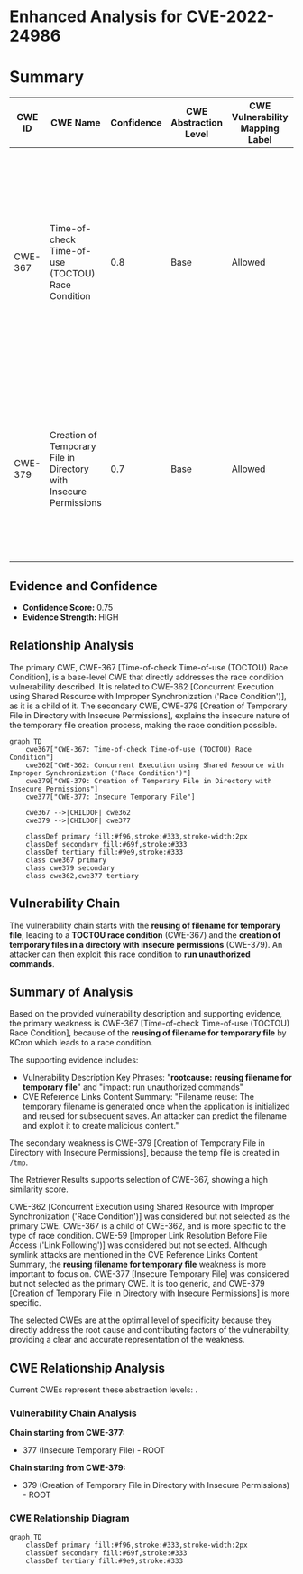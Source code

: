 # Enhanced Analysis for CVE-2022-24986

# Summary
| CWE ID | CWE Name | Confidence | CWE Abstraction Level | CWE Vulnerability Mapping Label | CWE-Vulnerability Mapping Notes |
|---|---|---|---|---|---|
| CWE-367 | Time-of-check Time-of-use (TOCTOU) Race Condition | 0.8 | Base | Allowed | Primary CWE: The vulnerability involves a race condition where the state of a temporary file is checked before use, but can be altered by an attacker in between, leading to unauthorized command execution. |
| CWE-379 | Creation of Temporary File in Directory with Insecure Permissions | 0.7 | Base | Allowed | Secondary CWE: The vulnerability involves the creation of a temporary file with insecure permissions in a shared directory (/tmp), enabling unauthorized access and modification. |

## Evidence and Confidence

*   **Confidence Score:** 0.75
*   **Evidence Strength:** HIGH

## Relationship Analysis
The primary CWE, CWE-367 [Time-of-check Time-of-use (TOCTOU) Race Condition], is a base-level CWE that directly addresses the race condition vulnerability described. It is related to CWE-362 [Concurrent Execution using Shared Resource with Improper Synchronization ('Race Condition')], as it is a child of it. The secondary CWE, CWE-379 [Creation of Temporary File in Directory with Insecure Permissions], explains the insecure nature of the temporary file creation process, making the race condition possible.

```mermaid
graph TD
    cwe367["CWE-367: Time-of-check Time-of-use (TOCTOU) Race Condition"]
    cwe362["CWE-362: Concurrent Execution using Shared Resource with Improper Synchronization ('Race Condition')"]
    cwe379["CWE-379: Creation of Temporary File in Directory with Insecure Permissions"]
    cwe377["CWE-377: Insecure Temporary File"]
    
    cwe367 -->|CHILDOF| cwe362
    cwe379 -->|CHILDOF| cwe377
    
    classDef primary fill:#f96,stroke:#333,stroke-width:2px
    classDef secondary fill:#69f,stroke:#333
    classDef tertiary fill:#9e9,stroke:#333
    class cwe367 primary
    class cwe379 secondary
    class cwe362,cwe377 tertiary
```

## Vulnerability Chain
The vulnerability chain starts with the **reusing of filename for temporary file**, leading to a **TOCTOU race condition** (CWE-367) and the **creation of temporary files in a directory with insecure permissions** (CWE-379). An attacker can then exploit this race condition to **run unauthorized commands**.

## Summary of Analysis
Based on the provided vulnerability description and supporting evidence, the primary weakness is CWE-367 [Time-of-check Time-of-use (TOCTOU) Race Condition], because of the **reusing of filename for temporary file** by KCron which leads to a race condition.

The supporting evidence includes:

*   Vulnerability Description Key Phrases: "**rootcause:** **reusing filename for temporary file**" and "impact: run unauthorized commands"
*   CVE Reference Links Content Summary: "Filename reuse: The temporary filename is generated once when the application is initialized and reused for subsequent saves. An attacker can predict the filename and exploit it to create malicious content."

The secondary weakness is CWE-379 [Creation of Temporary File in Directory with Insecure Permissions], because the temp file is created in `/tmp`.

The Retriever Results supports selection of CWE-367, showing a high similarity score.

CWE-362 [Concurrent Execution using Shared Resource with Improper Synchronization ('Race Condition')] was considered but not selected as the primary CWE. CWE-367 is a child of CWE-362, and is more specific to the type of race condition.
CWE-59 [Improper Link Resolution Before File Access ('Link Following')] was considered but not selected. Although symlink attacks are mentioned in the CVE Reference Links Content Summary, the **reusing filename for temporary file** weakness is more important to focus on.
CWE-377 [Insecure Temporary File] was considered but not selected as the primary CWE. It is too generic, and CWE-379 [Creation of Temporary File in Directory with Insecure Permissions] is more specific.

The selected CWEs are at the optimal level of specificity because they directly address the root cause and contributing factors of the vulnerability, providing a clear and accurate representation of the weakness.


## CWE Relationship Analysis

Current CWEs represent these abstraction levels: .


### Vulnerability Chain Analysis

**Chain starting from CWE-377:**
- 377 (Insecure Temporary File) - ROOT


**Chain starting from CWE-379:**
- 379 (Creation of Temporary File in Directory with Insecure Permissions) - ROOT



### CWE Relationship Diagram

```mermaid
graph TD
    classDef primary fill:#f96,stroke:#333,stroke-width:2px
    classDef secondary fill:#69f,stroke:#333
    classDef tertiary fill:#9e9,stroke:#333
```